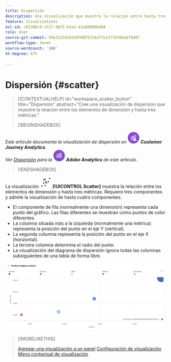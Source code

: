 ```yaml
---
title: Dispersión
description: Una visualización que muestra la relación entre hasta tres métricas.
feature: Visualizations
exl-id: c01386c9-c51f-46f3-b1a2-41a8d8996d04
role: User
source-git-commit: 55b312552d32070875714a77e1177bf0da5f9d87
workflow-type: tm+mt
source-wordcount: '168'
ht-degree: 67%

---
```


# Dispersión {#scatter}

<!-- markdownlint-disable MD034 -->

>[!CONTEXTUALHELP]
>id="workspace_scatter_button"
>title="Dispersión"
>abstract="Cree una visualización de dispersión que muestre la relación entre los elementos de dimensión y hasta tres métricas."

<!-- markdownlint-enable MD034 -->


>[!BEGINSHADEBOX]

_Este artículo documenta la visualización de dispersión en_ ![CustomerJourneyAnalytics](/help/assets/icons/CustomerJourneyAnalytics.svg) _**Customer Journey Analytics**._<br/>_Ver [Dispersión](https://experienceleague.adobe.com/en/docs/analytics/analyze/analysis-workspace/visualizations/scatterplot) para la_ ![versión de Adobe Analytics](/help/assets/icons/AdobeAnalytics.svg) _**Adobe Analytics** de este artículo._

>[!ENDSHADEBOX]


La visualización ![GraphScatter](/help/assets/icons/GraphScatter.svg) **[!UICONTROL Scatter]** muestra la relación entre los elementos de dimensión y hasta tres métricas. Requiere tres componentes y admite la visualización de hasta cuatro componentes.

* El componente de fila (normalmente una dimensión) representa cada punto del gráfico. Las filas diferentes se muestran como puntos de color diferentes.
* La columna situada más a la izquierda (normalmente una métrica) representa la posición del punto en el eje Y (vertical).
* La segunda columna representa la posición del punto en el eje X (horizontal).
* La tercera columna determina el radio del punto.
* La visualización del diagrama de dispersión ignora todas las columnas subsiguientes de una tabla de forma libre.

![Ejemplo de diagrama de dispersión que muestra varios elementos de dimensión ](assets/scatter.png)

>[!MORELIKETHIS]
>
>[Agregar una visualización a un panel](/help/analysis-workspace/visualizations/freeform-analysis-visualizations.md#add-visualizations-to-a-panel)
>[Configuración de visualización](/help/analysis-workspace/visualizations/freeform-analysis-visualizations.md#settings)
>[Menú contextual de visualización ](/help/analysis-workspace/visualizations/freeform-analysis-visualizations.md#context-menu)
>
